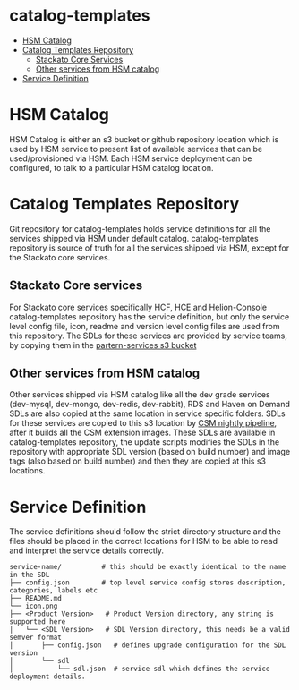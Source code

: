# catalog-templates

<!-- TOC depthFrom:1 depthTo:6 withLinks:1 updateOnSave:1 orderedList:0 -->

- [HSM Catalog](#hsm-catalog)
- [Catalog Templates Repository](#catalog-templates-repository)
  - [Stackato Core Services](#stackato-core-services)
  - [Other services from HSM catalog](#other-services-from-hsm-catalog)
- [Service Definition](#service-definition)

# HSM Catalog
HSM Catalog is either an s3 bucket or github repository location which is used by HSM service to present list of available services that can be used/provisioned via HSM. Each HSM service deployment can be configured, to talk to a particular HSM catalog location.

# Catalog Templates Repository
Git repository for catalog-templates holds service definitions for all the services shipped via HSM under default catalog. catalog-templates repository is source of truth for all the services shipped via HSM, except for the Stackato core services.

## Stackato Core services
For Stackato core services specifically HCF, HCE and Helion-Console catalog-templates repository has the service definition, but only the service level config file, icon, readme and version level config files are used from this repository. The SDLs for these services are provided by service teams, by copying them in the [partern-services s3 bucket](s3://helion-service-manager/partner-service)

## Other services from HSM catalog
Other services shipped via HSM catalog like all the dev grade services (dev-mysql, dev-mongo, dev-redis, dev-rabbit), RDS and Haven on Demand SDLs are also copied at the same location in service specific folders. SDLs for these services are copied to this s3 location by [CSM nightly pipeline](https://concourse.helion.lol/pipelines/hsm-nightly?groups=CSM), after it builds all the CSM extension images. These SDLs are available in catalog-templates repository, the update scripts modifies the SDLs in the repository with appropriate SDL version (based on build number) and image tags (also based on build number) and then they are copied at this s3 locations.


# Service Definition
The service definitions should follow the strict directory structure and the files should be placed in the correct locations for HSM to be able to read and interpret the service details correctly.
```
service-name/          # this should be exactly identical to the name in the SDL
├── config.json        # top level service config stores description, categories, labels etc
├── README.md
└── icon.png
├── <Product Version>   # Product Version directory, any string is supported here
│   └── <SDL Version>   # SDL Version directory, this needs be a valid semver format
│       ├── config.json   # defines upgrade configuration for the SDL version
│       └── sdl
│           └── sdl.json  # service sdl which defines the service deployment details.
```
